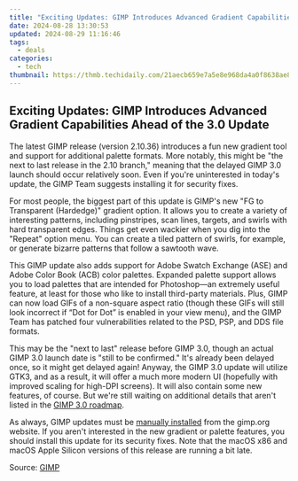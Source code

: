 ```yaml
---
title: "Exciting Updates: GIMP Introduces Advanced Gradient Capabilities Ahead of the 3.0 Update"
date: 2024-08-28 13:30:53
updated: 2024-08-29 11:16:46
tags:
  - deals
categories:
  - tech
thumbnail: https://thmb.techidaily.com/21aecb659e7a5e8e968da4a0f8638ae8bdef383eb58685f2674b422f72c9c0b9.jpg
---
```


## Exciting Updates: GIMP Introduces Advanced Gradient Capabilities Ahead of the 3.0 Update

The latest GIMP release (version 2.10.36) introduces a fun new gradient tool and support for additional palette formats. More notably, this might be "the next to last release in the 2.10 branch," meaning that the delayed GIMP 3.0 launch should occur relatively soon. Even if you're uninterested in today's update, the GIMP Team suggests installing it for security fixes.

 For most people, the biggest part of this update is GIMP's new "FG to Transparent (Hardedge)" gradient option. It allows you to create a variety of interesting patterns, including pinstripes, scan lines, targets, and swirls with hard transparent edges. Things get even wackier when you dig into the "Repeat" option menu. You can create a tiled pattern of swirls, for example, or generate bizarre patterns that follow a sawtooth wave.

 This GIMP update also adds support for Adobe Swatch Exchange (ASE) and Adobe Color Book (ACB) color palettes. Expanded palette support allows you to load palettes that are intended for Photoshop—an extremely useful feature, at least for those who like to install third-party materials. Plus, GIMP can now load GIFs of a non-square aspect ratio (though these GIFs will still look incorrect if “Dot for Dot” is enabled in your view menu), and the GIMP Team has patched four vulnerabilities related to the PSD, PSP, and DDS file formats.

 This may be the "next to last" release before GIMP 3.0, though an actual GIMP 3.0 launch date is "still to be confirmed." It's already been delayed once, so it might get delayed again! Anyway, the GIMP 3.0 update will utilize GTK3, and as a result, it will offer a much more modern UI (hopefully with improved scaling for high-DPI screens). It will also contain some new features, of course. But we're still waiting on additional details that aren't listed in the [GIMP 3.0 roadmap](https://developer.gimp.org/core/roadmap/).

 As always, GIMP updates must be [manually installed](http://www.gimp.org/downloads/) from the gimp.org website. If you aren't interested in the new gradient or palette features, you should install this update for its security fixes. Note that the macOS x86 and macOS Apple Silicon versions of this release are running a bit late.

 Source: [GIMP](https://www.gimp.org/news/2023/11/07/gimp-2-10-36-released/#new-gradient-fg-to-transparent-hardedge)

<ins class="adsbygoogle"
     style="display:block"
     data-ad-format="autorelaxed"
     data-ad-client="ca-pub-7571918770474297"
     data-ad-slot="1223367746"></ins>



<ins class="adsbygoogle"
     style="display:block"
     data-ad-client="ca-pub-7571918770474297"
     data-ad-slot="8358498916"
     data-ad-format="auto"
     data-full-width-responsive="true"></ins>
